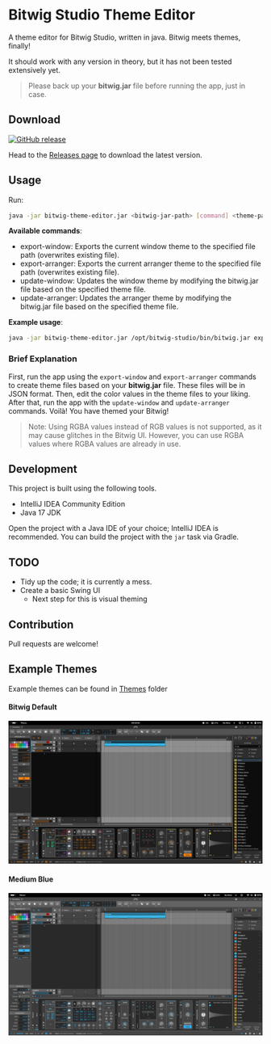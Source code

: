 
# Bitwig Studio Theme Editor

A theme editor for Bitwig Studio, written in java. Bitwig meets themes, finally!

It should work with any version in theory, but it has not been tested extensively yet.

> Please back up your **bitwig.jar** file before running the app, just in case.

## Download

[![GitHub release](https://img.shields.io/github/release/Berikai/bitwig-theme-editor.svg)](https://github.com/Berikai/bitwig-theme-editor/releases/latest)

Head to the [Releases page](https://github.com/Berikai/bitwig-theme-editor/releases) to download the latest version.

## Usage

Run:
```bash
java -jar bitwig-theme-editor.jar <bitwig-jar-path> [command] <theme-path>
```

**Available commands**:

- export-window: Exports the current window theme to the specified file path (overwrites existing file). 
- export-arranger: Exports the current arranger theme to the specified file path (overwrites existing file). 
- update-window: Updates the window theme by modifying the bitwig.jar file based on the specified theme file. 
- update-arranger: Updates the arranger theme by modifying the bitwig.jar file based on the specified theme file.

**Example usage**:
```bash
java -jar bitwig-theme-editor.jar /opt/bitwig-studio/bin/bitwig.jar export-window current-bitwig-theme.json
```

### Brief Explanation

First, run the app using the `export-window` and `export-arranger` commands to create theme files based on your **bitwig.jar** file. These files will be in JSON format. Then, edit the color values in the theme files to your liking. After that, run the app with the `update-window` and `update-arranger` commands. Voilà! You have themed your Bitwig!

> Note: Using RGBA values instead of RGB values is not supported, as it may cause glitches in the Bitwig UI. However, you can use RGBA values where RGBA values are already in use.

## Development

This project is built using the following tools.

- IntelliJ IDEA Community Edition
- Java 17 JDK

Open the project with a Java IDE of your choice; IntelliJ IDEA is recommended. You can build the project with the `jar` task via Gradle.

## TODO

- Tidy up the code; it is currently a mess.
- Create a basic Swing UI 
  - Next step for this is visual theming

## Contribution

Pull requests are welcome!

## Example Themes

Example themes can be found in [Themes](themes) folder

#### Bitwig Default

![Default Theme](themes/default.png)

#### Medium Blue

![Medium Blue Theme](themes/medium_blue.png)
